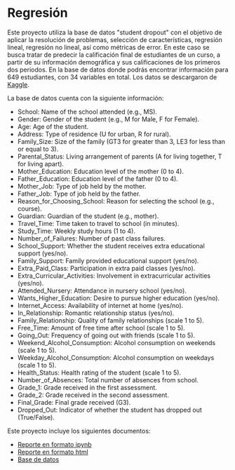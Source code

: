 # Regresión
Este proyecto utiliza la base de datos "student dropout" con el objetivo de aplicar la resolución de problemas, selección de características, regresión lineal, regresión no lineal, así como métricas de error. En este caso se busca tratar de predecir la calificación final de estudiantes de un curso, a partir de su información demográfica y sus calificaciones de los primeros dos periodos. En la base de datos donde podrás encontrar información para 649 estudiantes, con 34 variables en total. Los datos se descargaron de [Kaggle](https://www.kaggle.com/datasets/abdullah0a/student-dropout-analysis-and-prediction-dataset/data).

La base de datos cuenta con la siguiente información:
- School: Name of the school attended (e.g., MS).
- Gender: Gender of the student (e.g., M for Male, F for Female).
- Age: Age of the student.
- Address: Type of residence (U for urban, R for rural).
- Family_Size: Size of the family (GT3 for greater than 3, LE3 for less than or equal to 3).
- Parental_Status: Living arrangement of parents (A for living together, T for living apart).
- Mother_Education: Education level of the mother (0 to 4).
- Father_Education: Education level of the father (0 to 4).
- Mother_Job: Type of job held by the mother.
- Father_Job: Type of job held by the father.
- Reason_for_Choosing_School: Reason for selecting the school (e.g., course).
- Guardian: Guardian of the student (e.g., mother).
- Travel_Time: Time taken to travel to school (in minutes).
- Study_Time: Weekly study hours (1 to 4).
- Number_of_Failures: Number of past class failures.
- School_Support: Whether the student receives extra educational support (yes/no).
- Family_Support: Family provided educational support (yes/no).
- Extra_Paid_Class: Participation in extra paid classes (yes/no).
- Extra_Curricular_Activities: Involvement in extracurricular activities (yes/no).
- Attended_Nursery: Attendance in nursery school (yes/no).
- Wants_Higher_Education: Desire to pursue higher education (yes/no).
- Internet_Access: Availability of internet at home (yes/no).
- In_Relationship: Romantic relationship status (yes/no).
- Family_Relationship: Quality of family relationships (scale 1 to 5).
- Free_Time: Amount of free time after school (scale 1 to 5).
- Going_Out: Frequency of going out with friends (scale 1 to 5).
- Weekend_Alcohol_Consumption: Alcohol consumption on weekends (scale 1 to 5).
- Weekday_Alcohol_Consumption: Alcohol consumption on weekdays (scale 1 to 5).
- Health_Status: Health rating of the student (scale 1 to 5).
- Number_of_Absences: Total number of absences from school.
- Grade_1: Grade received in the first assessment.
- Grade_2: Grade received in the second assessment.
- Final_Grade: Final grade received (G3).
- Dropped_Out: Indicator of whether the student has dropped out (True/False).

Este proyecto incluye los siguientes documentos:
- [Reporte en formato ipynb](./Regresion.ipynb)
- [Reporte en formato html](./Regresion.html)
- [Base de datos](./student.csv)
